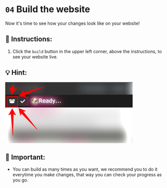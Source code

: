 # `04` Build the website

Now it's time to see how your changes look like on your website!

## 📝 Instructions:

1. Click the `build` button in the upper left corner, above the instructions, to see your website live.

## 💡 Hint:

![build button](../../assets/build.png?raw=true) 

## 🔎 Important:

+ You can build as many times as you want, we recommend you to do it everytime you make changes, that way you can check your progress as you go.